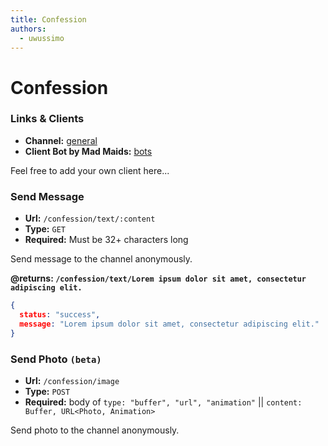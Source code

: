 ```yaml
---
title: Confession
authors:
  - uwussimo
---
```


# Confession

### Links & Clients

- **Channel:** [general](https://t.me/maidession)
- **Client Bot by Mad Maids:** [bots](https://t.me/westmaid)

Feel free to add your own client here...

### Send Message

- **Url:** `/confession/text/:content`
- **Type:** `GET`
- **Required:** Must be 32+ characters long

Send message to the channel anonymously.

**@returns: `/confession/text/Lorem ipsum dolor sit amet, consectetur adipiscing elit.`**
```json
{
  status: "success",
  message: "Lorem ipsum dolor sit amet, consectetur adipiscing elit."
}
```

### Send Photo `(beta)`

- **Url:** `/confession/image`
- **Type:** `POST`
- **Required:** body of `type: "buffer", "url", "animation"` || `content: Buffer, URL<Photo, Animation>`

Send photo to the channel anonymously.